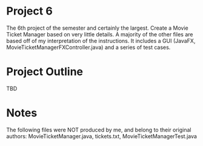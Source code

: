 # Project 6
The 6th project of the semester and certainly the largest. Create a Movie Ticket Manager based on very little details. A majority of the other files are based off of my interpretation of the instructions. It includes a GUI (JavaFX, MovieTicketManagerFXController.java) and a series of test cases. 

# Project Outline
TBD

# Notes
The following files were NOT produced by me, and belong to their original authors: MovieTicketManager.java, tickets.txt, MovieTicketManagerTest.java

